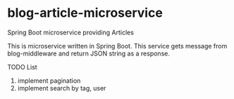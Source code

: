 # blog-article-microservice
Spring Boot microservice providing Articles

This is microservice written in Spring Boot.
This service gets message from blog-middleware and return JSON string as a response.

TODO List
1. implement pagination
2. implement search by tag, user